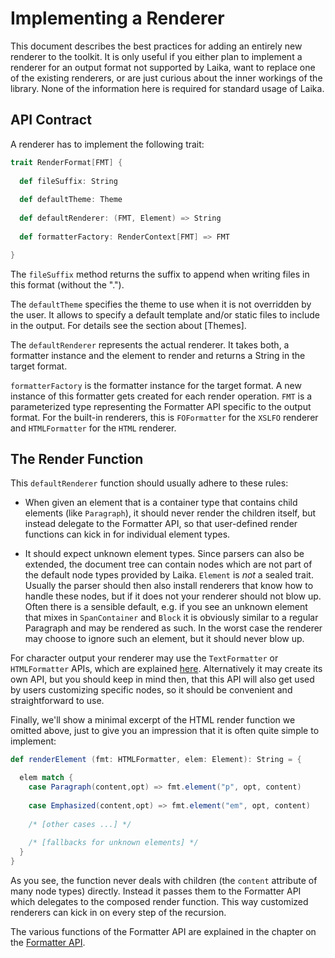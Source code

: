 
Implementing a Renderer
=======================

This document describes the best practices for adding an entirely new renderer to the toolkit.
It is only useful if you either plan to implement a renderer for an output format not
supported by Laika, want to replace one of the existing renderers, or are just
curious about the inner workings of the library. None of the information here is required
for standard usage of Laika.



API Contract
------------

A renderer has to implement the following trait:

```scala
trait RenderFormat[FMT] {
  
  def fileSuffix: String
  
  def defaultTheme: Theme
  
  def defaultRenderer: (FMT, Element) => String
  
  def formatterFactory: RenderContext[FMT] => FMT

}
```

The `fileSuffix` method returns the suffix to append when writing files in this format
(without the ".").

The `defaultTheme` specifies the theme to use when it is not overridden by the user.
It allows to specify a default template and/or static files to include in the output.
For details see the section about [Themes].

The `defaultRenderer` represents the actual renderer. It takes both, a formatter instance
and the element to render and returns a String in the target format.    
    
`formatterFactory` is the formatter instance for the target format. A new instance of this
formatter gets created for each render operation. `FMT` is a parameterized type representing 
the Formatter API specific to the output format. For the built-in renderers, this is `FOFormatter`
for the `XSLFO` renderer and `HTMLFormatter` for the `HTML` renderer.



The Render Function
-------------------

This `defaultRenderer` function should usually adhere to these rules:

* When given an element that is a container type that contains child elements (like `Paragraph`), it should never
  render the children itself, but instead delegate to the Formatter API, so that user-defined
  render functions can kick in for individual element types.
  
* It should expect unknown element types. Since parsers can also be extended, the document tree
  can contain nodes which are not part of the default node types provided by Laika. `Element` is *not*
  a sealed trait. Usually the parser
  should then also install renderers that know how to handle these nodes, but if it does not your
  renderer should not blow up. Often there is a sensible default, e.g. if you see an unknown
  element that mixes in `SpanContainer` and `Block` it is obviously similar to a regular
  Paragraph and may be rendered as such. In the worst case the renderer may choose to ignore
  such an element, but it should never blow up.
  
For character output your renderer may use the `TextFormatter` or `HTMLFormatter` APIs, which are
explained [here][Formatter API]. Alternatively it may create its own API, but you should keep in mind
then, that this API will also get used by users customizing specific nodes, so it should be
convenient and straightforward to use.

Finally, we'll show a minimal excerpt of the HTML render function we omitted above, just to
give you an impression that it is often quite simple to implement:

```scala
def renderElement (fmt: HTMLFormatter, elem: Element): String = {

  elem match {
    case Paragraph(content,opt) => fmt.element("p", opt, content)
    
    case Emphasized(content,opt) => fmt.element("em", opt, content)
    
    /* [other cases ...] */
    
    /* [fallbacks for unknown elements] */
  }   
}
```

As you see, the function never deals with children (the `content` attribute of many node
types) directly. Instead it passes them to the Formatter API which delegates to the composed
render function. This way customized renderers can kick in on every step of the recursion.

The various functions of the Formatter API are explained in the chapter
on the [Formatter API].


[Formatter API]: customize-rendering.html#the-formatter-apis
  